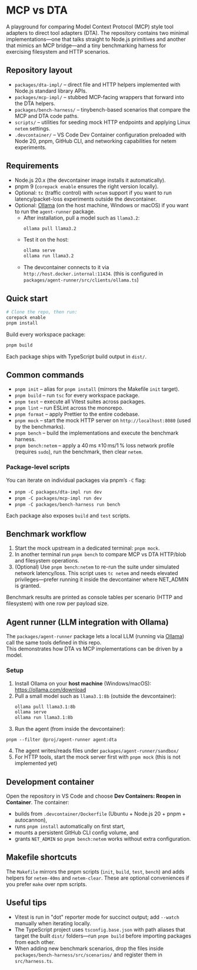 # MCP vs DTA

A playground for comparing Model Context Protocol (MCP) style tool adapters to direct tool adapters (DTA). The repository contains two minimal implementations—one that talks straight to Node.js primitives and another that mimics an MCP bridge—and a tiny benchmarking harness for exercising filesystem and HTTP scenarios.

## Repository layout
- `packages/dta-impl/` – direct file and HTTP helpers implemented with Node.js standard library APIs.
- `packages/mcp-impl/` – stubbed MCP-facing wrappers that forward into the DTA helpers.
- `packages/bench-harness/` – tinybench-based scenarios that compare the MCP and DTA code paths.
- `scripts/` – utilities for seeding mock HTTP endpoints and applying Linux `netem` settings.
- `.devcontainer/` – VS Code Dev Container configuration preloaded with Node 20, pnpm, GitHub CLI, and networking capabilities for netem experiments.

## Requirements
- Node.js 20.x (the devcontainer image installs it automatically).
- pnpm 9 (`corepack enable` ensures the right version locally).
- Optional: `tc` (traffic control) with `netem` support if you want to run latency/packet-loss experiments outside the devcontainer.
- Optional: [Ollama](https://ollama.com/download) (on the host machine, Windows or macOS) if you want to run the `agent-runner` package.  
  - After installation, pull a model such as `llama3.2`:
    ```bash
    ollama pull llama3.2
    ```
  - Test it on the host:
    ```bash
    ollama serve
    ollama run llama3.2
    ```
  - The devcontainer connects to it via `http://host.docker.internal:11434`. (this is configured in `packages/agent-runner/src/clients/ollama.ts`)


## Quick start
```bash
# Clone the repo, then run:
corepack enable
pnpm install
```

Build every workspace package:
```bash
pnpm build
```

Each package ships with TypeScript build output in `dist/`.

## Common commands
- `pnpm init` – alias for `pnpm install` (mirrors the Makefile `init` target).
- `pnpm build` – run `tsc` for every workspace package.
- `pnpm test` – execute all Vitest suites across packages.
- `pnpm lint` – run ESLint across the monorepo.
- `pnpm format` – apply Prettier to the entire codebase.
- `pnpm mock` – start the mock HTTP server on `http://localhost:8080` (used by the benchmarks).
- `pnpm bench` – build the implementations and execute the benchmark harness.
- `pnpm bench:netem` – apply a 40 ms ±10 ms/1 % loss network profile (requires `sudo`), run the benchmark, then clear `netem`.

### Package-level scripts
You can iterate on individual packages via pnpm’s `-C` flag:
- `pnpm -C packages/dta-impl run dev`
- `pnpm -C packages/mcp-impl run dev`
- `pnpm -C packages/bench-harness run bench`

Each package also exposes `build` and `test` scripts.

## Benchmark workflow
1. Start the mock upstream in a dedicated terminal: `pnpm mock`.
2. In another terminal run `pnpm bench` to compare MCP vs DTA HTTP/blob and filesystem operations.
3. (Optional) Use `pnpm bench:netem` to re-run the suite under simulated network latency/loss. This script uses `tc netem` and needs elevated privileges—prefer running it inside the devcontainer where NET_ADMIN is granted.

Benchmark results are printed as console tables per scenario (HTTP and filesystem) with one row per payload size.

## Agent runner (LLM integration with Ollama)

The `packages/agent-runner` package lets a local LLM (running via [Ollama](https://ollama.com)) call the same tools defined in this repo.  
This demonstrates how DTA vs MCP implementations can be driven by a model.

### Setup

1. Install Ollama on your **host machine** (Windows/macOS): https://ollama.com/download  
2. Pull a small model such as `llama3.1:8b` (outside the devcontainer):
   ```bash
   ollama pull llama3.1:8b
   ollama serve 
   ollama run llama3.1:8b
   ```
3. Run the agent (from inside the devcontainer):
  ```
  pnpm --filter @proj/agent-runner agent:dta
  ```
4. The agent writes/reads files under `packages/agent-runner/sandbox/`
5. For HTTP tools, start the mock server first with `pnpm mock` (this is not implemented yet)


## Development container
Open the repository in VS Code and choose **Dev Containers: Reopen in Container**. The container:
- builds from `.devcontainer/Dockerfile` (Ubuntu + Node.js 20 + pnpm + autocannon),
- runs `pnpm install` automatically on first start,
- mounts a persistent GitHub CLI config volume, and
- grants `NET_ADMIN` so `pnpm bench:netem` works without extra configuration.

## Makefile shortcuts
The `Makefile` mirrors the pnpm scripts (`init`, `build`, `test`, `bench`) and adds helpers for `netem-40ms` and `netem-clear`. These are optional conveniences if you prefer `make` over npm scripts.

## Useful tips
- Vitest is run in "dot" reporter mode for succinct output; add `--watch` manually when iterating locally.
- The TypeScript project uses `tsconfig.base.json` with path aliases that target the built `dist/` folders—run `pnpm build` before importing packages from each other.
- When adding new benchmark scenarios, drop the files inside `packages/bench-harness/src/scenarios/` and register them in `src/harness.ts`.

